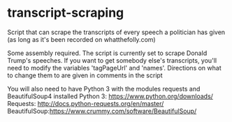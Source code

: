 # transcript-scraping
Script that can scrape the transcripts of every speech a politician has given (as long as it's been recorded on whatthefolly.com) 

Some assembly required. The script is currently set to scrape Donald Trump's speeches. 
If you want to get somebody else's transcripts, you'll need to modify the variables 'tagPageUrl' and 'names'. Directions on what to change them to are given in comments in the script

You will also need to have Python 3 with the modules requests and BeautifulSoup4 installed
Python 3: https://www.python.org/downloads/
Requests: http://docs.python-requests.org/en/master/
BeautifulSoup:https://www.crummy.com/software/BeautifulSoup/
